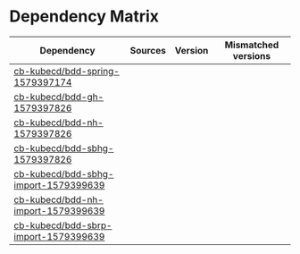 # Dependency Matrix

Dependency | Sources | Version | Mismatched versions
---------- | ------- | ------- | -------------------
[cb-kubecd/bdd-spring-1579397174](https://github.com/cb-kubecd/bdd-spring-1579397174.git) |  | []() | 
[cb-kubecd/bdd-gh-1579397826](https://github.com/cb-kubecd/bdd-gh-1579397826.git) |  | []() | 
[cb-kubecd/bdd-nh-1579397826](https://github.com/cb-kubecd/bdd-nh-1579397826.git) |  | []() | 
[cb-kubecd/bdd-sbhg-1579397826](https://github.com/cb-kubecd/bdd-sbhg-1579397826.git) |  | []() | 
[cb-kubecd/bdd-sbhg-import-1579399639](https://github.com/cb-kubecd/bdd-sbhg-import-1579399639.git) |  | []() | 
[cb-kubecd/bdd-nh-import-1579399639](https://github.com/cb-kubecd/bdd-nh-import-1579399639.git) |  | []() | 
[cb-kubecd/bdd-sbrp-import-1579399639](https://github.com/cb-kubecd/bdd-sbrp-import-1579399639.git) |  | []() | 
